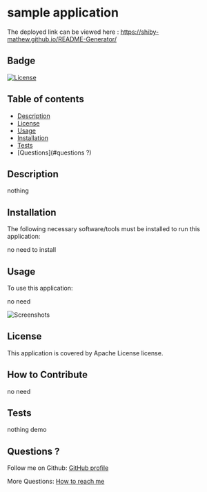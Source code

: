 

#  sample application

The deployed link can be viewed here :
https://shiby-mathew.github.io/README-Generator/

## Badge

[![License](https://img.shields.io/badge/License-Apache_2.0-blue.svg)](https://opensource.org/licenses/Apache-2.0)

## Table of contents

- [Description](#description)
- [License](#license)
- [Usage](#usage)
- [Installation](#installation)
- [Tests](#tests)
- [Questions](#questions ?)


## Description

nothing

## Installation

The following necessary software/tools must be installed to run this application:

no need to install


## Usage

To use this application:

no need 

![Screenshots](path)

## License

This application is covered by Apache License license.

## How to Contribute

no need

## Tests

nothing demo

## Questions ?

Follow me on Github: [GitHub profile ](https://github.com/shib)
<br/>

More Questions: [How to reach me ](jj)
      